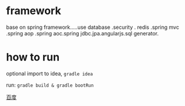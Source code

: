 # framework
base on spring framework.....use database .security . redis .spring mvc .spring aop .spring aoc.spring jdbc.jpa.angularjs.sql generator.
# how to run
optional import to idea, `gradle idea`

run: `gradle build & gradle bootRun`

[百度](www.baidu.com)